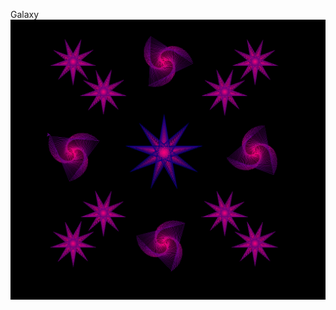 <hi>Galaxy</hi>
<img src=https://github.com/Sshaw112/Python-Desgin-Project-/blob/master/Capture1.PNG>
